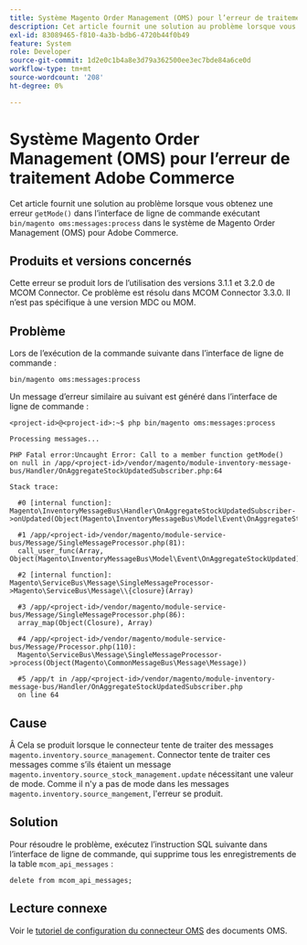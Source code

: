 ```yaml
---
title: Système Magento Order Management (OMS) pour l’erreur de traitement Adobe Commerce
description: Cet article fournit une solution au problème lorsque vous obtenez une erreur "getMode()" dans l’interface de ligne de commande exécutant "bin/magento oms:messages:process" dans le système Magento Order Management (OMS) pour Adobe Commerce.
exl-id: 83089465-f810-4a3b-bdb6-4720b44f0b49
feature: System
role: Developer
source-git-commit: 1d2e0c1b4a8e3d79a362500ee3ec7bde84a6ce0d
workflow-type: tm+mt
source-wordcount: '208'
ht-degree: 0%

---
```


# Système Magento Order Management (OMS) pour l’erreur de traitement Adobe Commerce

Cet article fournit une solution au problème lorsque vous obtenez une erreur `getMode()` dans l’interface de ligne de commande exécutant `bin/magento oms:messages:process` dans le système de Magento Order Management (OMS) pour Adobe Commerce.

## Produits et versions concernés

Cette erreur se produit lors de l’utilisation des versions 3.1.1 et 3.2.0 de MCOM Connector. Ce problème est résolu dans MCOM Connector 3.3.0. Il n’est pas spécifique à une version MDC ou MOM.

## Problème

Lors de l’exécution de la commande suivante dans l’interface de ligne de commande :

`bin/magento oms:messages:process`

Un message d’erreur similaire au suivant est généré dans l’interface de ligne de commande :

```
<project-id>@<project-id>:~$ php bin/magento oms:messages:process

Processing messages...

PHP Fatal error:Uncaught Error: Call to a member function getMode()
on null in /app/<project-id>/vendor/magento/module-inventory-message-bus/Handler/OnAggregateStockUpdatedSubscriber.php:64

Stack trace:

  #0 [internal function]: Magento\InventoryMessageBus\Handler\OnAggregateStockUpdatedSubscriber->onUpdated(Object(Magento\InventoryMessageBus\Model\Event\OnAggregateStockUpdated))

  #1 /app/<project-id>/vendor/magento/module-service-bus/Message/SingleMessageProcessor.php(81):
  call_user_func(Array, Object(Magento\InventoryMessageBus\Model\Event\OnAggregateStockUpdated))

  #2 [internal function]: Magento\ServiceBus\Message\SingleMessageProcessor->Magento\ServiceBus\Message\\{closure}(Array)

  #3 /app/<project-id>/vendor/magento/module-service-bus/Message/SingleMessageProcessor.php(86):
  array_map(Object(Closure), Array)

  #4 /app/<project-id>/vendor/magento/module-service-bus/Message/Processor.php(110):
  Magento\ServiceBus\Message\SingleMessageProcessor->process(Object(Magento\CommonMessageBus\Message\Message))

  #5 /app/t in /app/<project-id>/vendor/magento/module-inventory-message-bus/Handler/OnAggregateStockUpdatedSubscriber.php
  on line 64
```

## Cause

Â
Cela se produit lorsque le connecteur tente de traiter des messages `magento.inventory.source_management`. Connector tente de traiter ces messages comme s’ils étaient un message `magento.inventory.source_stock_management.update` nécessitant une valeur de mode. Comme il n&#39;y a pas de mode dans les messages `magento.inventory.source_mangement`, l&#39;erreur se produit.

## Solution

Pour résoudre le problème, exécutez l’instruction SQL suivante dans l’interface de ligne de commande, qui supprime tous les enregistrements de la table `mcom_api_messages` :

`delete from mcom_api_messages;`

## Lecture connexe

Voir le [tutoriel de configuration du connecteur OMS](https://omsdocs.magento.com/en/integration/connector/setup-tutorial/) des documents OMS.
